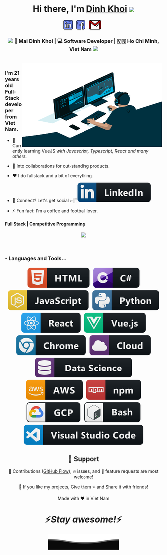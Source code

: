 <div align="center">
   <h1>Hi there, I'm <a href="https://www.facebook.com/profile.php?id=100008664186009">Dinh Khoi</a> <img src="https://media.giphy.com/media/hvRJCLFzcasrR4ia7z/giphy.gif" width="25px"> </h1>
   


</div>

<p align='center'>
   <a href="www.linkedin.com/in/khoi-md" target="_blank"><img height="30" src="https://raw.githubusercontent.com/KhoiMaiDinh/KhoiMaiDinh/main/linkedin.png?raw=true"></a>&nbsp;&nbsp;
<a href="https://www.facebook.com/profile.php?id=100008664186009 target="_blank""><img height="30" src="https://raw.githubusercontent.com/KhoiMaiDinh/KhoiMaiDinh/main/facebook.png?raw=true"></a>&nbsp;&nbsp;
   <a href="mailto:khoimd.dev@gmail.com"><img height="30" src="https://raw.githubusercontent.com/KhoiMaiDinh/KhoiMaiDinh/main/mail.png?raw=true"></a>&nbsp;&nbsp;
 </p>

<div align="center">
<h3><img src="https://media.giphy.com/media/WUlplcMpOCEmTGBtBW/giphy.gif" width="30"> 🙎 Mai Dinh Khoi | 💻 Software Developer | 🇻🇳 Ho Chi Minh, Viet Nam <img src="https://media.giphy.com/media/WUlplcMpOCEmTGBtBW/giphy.gif" width="30"></h3>
</div>
 
<br />
<img align="right" height="270px" width="450px" alt="GIF" src="https://raw.githubusercontent.com/KhoiMaiDinh/KhoiMaiDinh/main/code.gif" />
<p align="center">
  <h3> I'm 21 years old Full-Stack developer from Viet Nam.</h3>
</p>

-   🌱 Currently learning VueJS <i>with Javascript, Typescript, React and many others.</i>

-   🤝 Into collaborations for out-standing products.

-   :heart: I do fullstack and a bit of everything 

-   💬 Connect? Let's get social 👉🏼[<img src="https://raw.githubusercontent.com/KhoiMaiDinh/KhoiMaiDinh/main/svg/social/linkedin.svg" >](www.linkedin.com/in/khoi-md)

-   ⚡ Fun fact: I'm a coffee and football lover.

 <p align="center">
  <h4> Full Stack | Competitive Programming </h4>
   </p>

<!--  -->

<p align="center" >
<a href="https://github.com/anuraghazra/github-readme-stats"> 
    <img  src="https://github-readme-stats.vercel.app/api?username=KhoiMaiDinh&&show_icons=true&theme=radical&hide=stars,issues"/>
  </a>

</p>

<br />

### - Languages and Tools...

<p align="center">
  <!-- For more icons please follow  https://github.com/MikeCodesDotNET/ColoredBadges -->
  <img src="https://raw.githubusercontent.com/KhoiMaiDinh/KhoiMaiDinh/main/svg/dev/languages/html.svg" alt="html" style="vertical-align:top; margin:4px">    
  <img src="https://raw.githubusercontent.com/KhoiMaiDinh/KhoiMaiDinh/main/svg/dev/languages/csharp.svg" alt="csharp" style="vertical-align:top; margin:4px">
  <img src="https://raw.githubusercontent.com/KhoiMaiDinh/KhoiMaiDinh/main/svg/dev/languages/js.svg" alt="js" style="vertical-align:top; margin:4px">
  <img src="https://raw.githubusercontent.com/KhoiMaiDinh/KhoiMaiDinh/main/svg/dev/languages/python.svg" alt="python" style="vertical-align:top; margin:4px">
  <img src="https://raw.githubusercontent.com/KhoiMaiDinh/KhoiMaiDinh/main/svg/dev/frameworks/react.svg" alt="react" style="vertical-align:top; margin:4px">
  <img src="https://raw.githubusercontent.com/KhoiMaiDinh/KhoiMaiDinh/main/svg/dev/frameworks/vue.svg" alt="vue" style="vertical-align:top; margin:4px">
  <img src="https://raw.githubusercontent.com/KhoiMaiDinh/KhoiMaiDinh/main/svg/dev/misc/chrome.svg" alt="chrome" style="vertical-align:top; margin:4px">
  <img src="https://raw.githubusercontent.com/KhoiMaiDinh/KhoiMaiDinh/main/svg/dev/misc/cloud.svg" alt="cloud" style="vertical-align:top; margin:4px">
  <img src="https://raw.githubusercontent.com/KhoiMaiDinh/KhoiMaiDinh/main/svg/dev/misc/datascience.svg" alt="datascience" style="vertical-align:top; margin:4px">
  <img src="https://raw.githubusercontent.com/KhoiMaiDinh/KhoiMaiDinh/main/svg/dev/services/aws.svg" alt="aws" style="vertical-align:top; margin:4px">
  <img src="https://raw.githubusercontent.com/KhoiMaiDinh/KhoiMaiDinh/main/svg/dev/services/npm.svg" alt="npm" style="vertical-align:top; margin:4px">
  <img src="https://raw.githubusercontent.com/KhoiMaiDinh/KhoiMaiDinh/main/svg/dev/services/gcp.svg" alt="gcp" style="vertical-align:top; margin:4px">
  <img src="https://raw.githubusercontent.com/KhoiMaiDinh/KhoiMaiDinh/main/svg/dev/tools/bash.svg" alt="bash" style="vertical-align:top; margin:4px">
  <img src="https://raw.githubusercontent.com/KhoiMaiDinh/KhoiMaiDinh/main/svg/dev/tools/visualstudio_code.svg" alt="vscode" style="vertical-align:top; margin:4px">
</p>


<h2 align="center">🤝 Support</h2>

<p align="center">🎀 Contributions (<a href="https://guides.github.com/introduction/flow" title="GitHub flow">GitHub Flow</a>), 🔥 issues, and 🥮 feature requests are most welcome!</p>

<p align="center">💙 If you like my projects, Give them ⭐ and Share it with friends!</p>
</p>
<p align="center">Made with ❤️ in Viet Nam</p>

<h1 align='center'>⚡️<i>Stay awesome!</i>⚡️</h1>

<p align="center">
        <img src="https://raw.githubusercontent.com/KhoiMaiDinh/KhoiMaiDinh/main/svg/Bottom.svg" alt="Bottom" />
</p>
